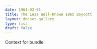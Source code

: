 ```yaml
---
date: 1964-02-01
title: The Less Well-Known 1965 Boycott
layout: docset-gallery
type: list
draft: false
---
```

Context for bundle